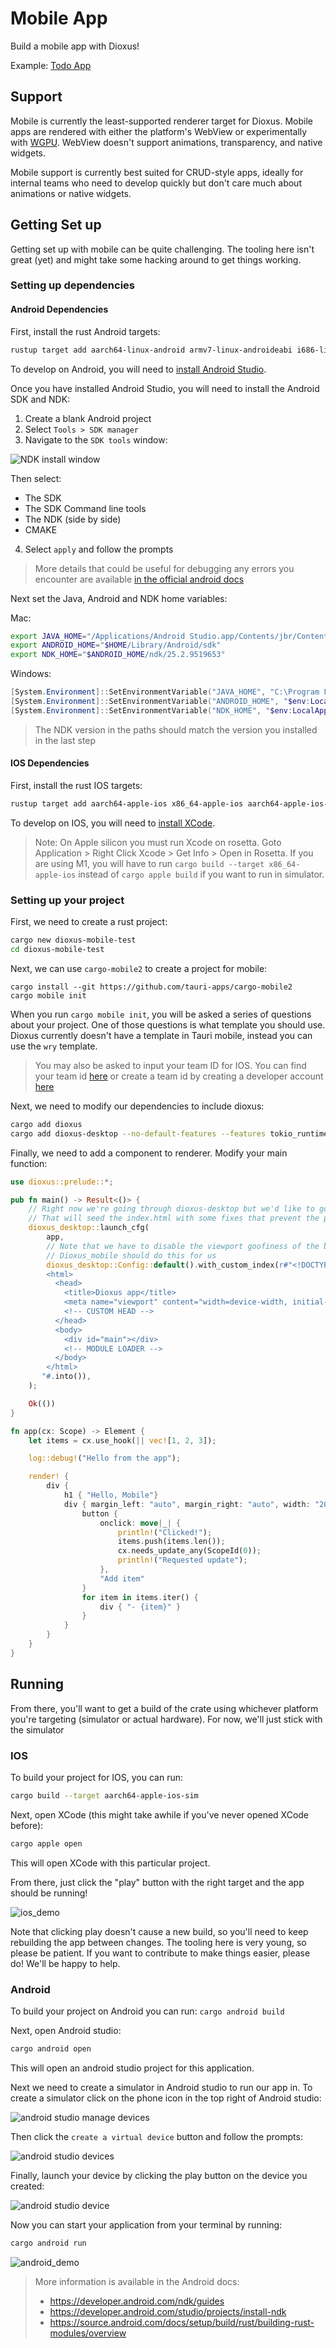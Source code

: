 # Mobile App

Build a mobile app with Dioxus!

Example: [Todo App](https://github.com/DioxusLabs/example-projects/blob/master/ios_demo)

## Support

Mobile is currently the least-supported renderer target for Dioxus. Mobile apps are rendered with either the platform's WebView or experimentally with [WGPU](https://github.com/DioxusLabs/blitz). WebView doesn't support animations, transparency, and native widgets.


Mobile support is currently best suited for CRUD-style apps, ideally for internal teams who need to develop quickly but don't care much about animations or native widgets.

## Getting Set up

Getting set up with mobile can be quite challenging. The tooling here isn't great (yet) and might take some hacking around to get things working.

### Setting up dependencies

#### Android Dependencies

First, install the rust Android targets:

```sh
rustup target add aarch64-linux-android armv7-linux-androideabi i686-linux-android x86_64-linux-android
```

To develop on Android, you will need to [install Android Studio](https://developer.android.com/studio).

Once you have installed Android Studio, you will need to install the Android SDK and NDK:

1. Create a blank Android project
2. Select `Tools > SDK manager`
3. Navigate to the `SDK tools` window:

![NDK install window](/assets/static/android_ndk_install.png)

Then select:
- The SDK
- The SDK Command line tools
- The NDK (side by side)
- CMAKE

4. Select `apply` and follow the prompts

> More details that could be useful for debugging any errors you encounter are available [in the official android docs](https://developer.android.com/studio/intro/update#sdk-manager)

Next set the Java, Android and NDK home variables:

Mac:
```sh
export JAVA_HOME="/Applications/Android Studio.app/Contents/jbr/Contents/Home"
export ANDROID_HOME="$HOME/Library/Android/sdk"
export NDK_HOME="$ANDROID_HOME/ndk/25.2.9519653"
```

Windows:
```powershell
[System.Environment]::SetEnvironmentVariable("JAVA_HOME", "C:\Program Files\Android\Android Studio\jbr", "User")
[System.Environment]::SetEnvironmentVariable("ANDROID_HOME", "$env:LocalAppData\Android\Sdk", "User")
[System.Environment]::SetEnvironmentVariable("NDK_HOME", "$env:LocalAppData\Android\Sdk\ndk\25.2.9519653", "User")
```

> The NDK version in the paths should match the version you installed in the last step

#### IOS Dependencies

First, install the rust IOS targets:

```sh
rustup target add aarch64-apple-ios x86_64-apple-ios aarch64-apple-ios-sim
```

To develop on IOS, you will need to [install XCode](https://apps.apple.com/us/app/xcode/id497799835).

> Note: On Apple silicon you must run Xcode on rosetta. Goto Application > Right Click Xcode > Get Info > Open in Rosetta.
> If you are using M1, you will have to run `cargo build --target x86_64-apple-ios` instead of `cargo apple build` if you want to run in simulator.

### Setting up your project

First, we need to create a rust project:

```sh
cargo new dioxus-mobile-test
cd dioxus-mobile-test
```

Next, we can use `cargo-mobile2` to create a project for mobile:

```shell
cargo install --git https://github.com/tauri-apps/cargo-mobile2
cargo mobile init
```

When you run `cargo mobile init`, you will be asked a series of questions about your project. One of those questions is what template you should use. Dioxus currently doesn't have a template in Tauri mobile, instead you can use the `wry` template.

> You may also be asked to input your team ID for IOS. You can find your team id [here](https://developer.apple.com/help/account/manage-your-team/locate-your-team-id/) or create a team id by creating a developer account [here](https://developer.apple.com/help/account/get-started/about-your-developer-account)

Next, we need to modify our dependencies to include dioxus:

```sh
cargo add dioxus
cargo add dioxus-desktop --no-default-features --features tokio_runtime
```

Finally, we need to add a component to renderer. Modify your main function:

```rust
use dioxus::prelude::*;

pub fn main() -> Result<()> {
    // Right now we're going through dioxus-desktop but we'd like to go through dioxus-mobile
    // That will seed the index.html with some fixes that prevent the page from scrolling/zooming etc
    dioxus_desktop::launch_cfg(
        app,
        // Note that we have to disable the viewport goofiness of the browser.
        // Dioxus_mobile should do this for us
        dioxus_desktop::Config::default().with_custom_index(r#"<!DOCTYPE html>
        <html>
          <head>
            <title>Dioxus app</title>
            <meta name="viewport" content="width=device-width, initial-scale=1.0, maximum-scale=1.0, user-scalable=no" />
            <!-- CUSTOM HEAD -->
          </head>
          <body>
            <div id="main"></div>
            <!-- MODULE LOADER -->
          </body>
        </html>
       "#.into()),
    );

    Ok(())
}

fn app(cx: Scope) -> Element {
    let items = cx.use_hook(|| vec![1, 2, 3]);

    log::debug!("Hello from the app");

    render! {
        div {
            h1 { "Hello, Mobile"}
            div { margin_left: "auto", margin_right: "auto", width: "200px", padding: "10px", border: "1px solid black",
                button {
                    onclick: move|_| {
                        println!("Clicked!");
                        items.push(items.len());
                        cx.needs_update_any(ScopeId(0));
                        println!("Requested update");
                    },
                    "Add item"
                }
                for item in items.iter() {
                    div { "- {item}" }
                }
            }
        }
    }
}
```

## Running

From there, you'll want to get a build of the crate using whichever platform you're targeting (simulator or actual hardware). For now, we'll just stick with the simulator

### IOS

To build your project for IOS, you can run:
```sh
cargo build --target aarch64-apple-ios-sim
```

Next, open XCode (this might take awhile if you've never opened XCode before):
```sh
cargo apple open
```

This will open XCode with this particular project.

From there, just click the "play" button with the right target and the app should be running!

![ios_demo](/assets/static/IOS-dioxus-demo.png)

Note that clicking play doesn't cause a new build, so you'll need to keep rebuilding the app between changes. The tooling here is very young, so please be patient. If you want to contribute to make things easier, please do! We'll be happy to help.


### Android

To build your project on Android you can run:
`cargo android build`

Next, open Android studio:
```sh
cargo android open
```

This will open an android studio project for this application.

Next we need to create a simulator in Android studio to run our app in. To create a simulator click on the phone icon in the top right of Android studio:

![android studio manage devices](/assets/static/android-studio-simulator.png)

Then click the `create a virtual device` button and follow the prompts:

![android studio devices](/assets/static/android-studio-devices.png)

Finally, launch your device by clicking the play button on the device you created:

![android studio device](/assets/static/android-studio-device.png)

Now you can start your application from your terminal by running:

```sh
cargo android run
```

![android_demo](/assets/static/Android-Dioxus-demo.png)

> More information is available in the Android docs:
> - https://developer.android.com/ndk/guides
> - https://developer.android.com/studio/projects/install-ndk
> - https://source.android.com/docs/setup/build/rust/building-rust-modules/overview
